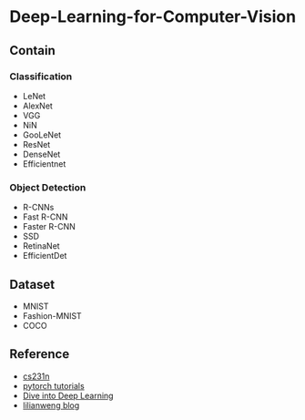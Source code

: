 # Deep-Learning-for-Computer-Vision
## Contain
### Classification
- LeNet
- AlexNet
- VGG
- NiN
- GooLeNet
- ResNet
- DenseNet
- Efficientnet

### Object Detection
- R-CNNs
- Fast R-CNN
- Faster R-CNN
- SSD
- RetinaNet
- EfficientDet

## Dataset
- MNIST
- Fashion-MNIST
- COCO

## Reference
- [cs231n](https://cs231n.github.io/convolutional-networks/)
- [pytorch tutorials](https://pytorch.org/tutorials/)
- [Dive into Deep Learning](https://d2l.ai/)
- [lilianweng blog](https://lilianweng.github.io/posts/2017-12-31-object-recognition-part-3/)